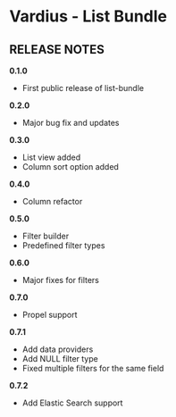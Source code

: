 Vardius - List Bundle
======================================

RELEASE NOTES
----------------
**0.1.0**

- First public release of list-bundle

**0.2.0**

- Major bug fix and updates

**0.3.0**

- List view added
- Column sort option added

**0.4.0**

- Column refactor

**0.5.0**

- Filter builder
- Predefined filter types

**0.6.0**

- Major fixes for filters

**0.7.0**

- Propel support

**0.7.1**

- Add data providers
- Add NULL filter type
- Fixed multiple filters for the same field

**0.7.2**

- Add Elastic Search support